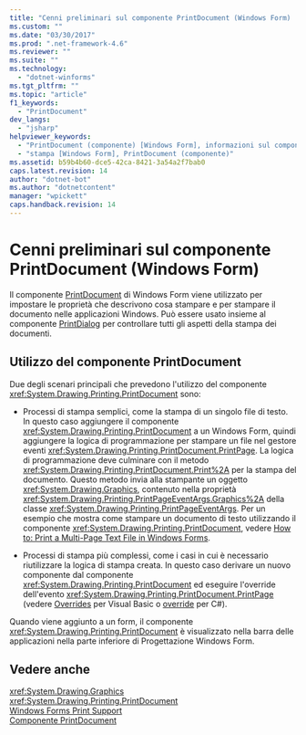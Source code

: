 ```yaml
---
title: "Cenni preliminari sul componente PrintDocument (Windows Form) | Microsoft Docs"
ms.custom: ""
ms.date: "03/30/2017"
ms.prod: ".net-framework-4.6"
ms.reviewer: ""
ms.suite: ""
ms.technology: 
  - "dotnet-winforms"
ms.tgt_pltfrm: ""
ms.topic: "article"
f1_keywords: 
  - "PrintDocument"
dev_langs: 
  - "jsharp"
helpviewer_keywords: 
  - "PrintDocument (componente) [Windows Form], informazioni sul componente PrintDocument"
  - "stampa [Windows Form], PrintDocument (componente)"
ms.assetid: b59b4b60-dce5-42ca-8421-3a54a2f7bab0
caps.latest.revision: 14
author: "dotnet-bot"
ms.author: "dotnetcontent"
manager: "wpickett"
caps.handback.revision: 14
---
```

# Cenni preliminari sul componente PrintDocument (Windows Form)
Il componente [PrintDocument](../../../../docs/framework/winforms/controls/printdocument-component-windows-forms.md) di Windows Form viene utilizzato per impostare le proprietà che descrivono cosa stampare e per stampare il documento nelle applicazioni Windows.  Può essere usato insieme al componente [PrintDialog](../../../../docs/framework/winforms/controls/printdialog-component-windows-forms.md) per controllare tutti gli aspetti della stampa dei documenti.  
  
## Utilizzo del componente PrintDocument  
 Due degli scenari principali che prevedono l'utilizzo del componente <xref:System.Drawing.Printing.PrintDocument> sono:  
  
-   Processi di stampa semplici, come la stampa di un singolo file di testo.  In questo caso aggiungere il componente <xref:System.Drawing.Printing.PrintDocument> a un Windows Form, quindi aggiungere la logica di programmazione per stampare un file nel gestore eventi <xref:System.Drawing.Printing.PrintDocument.PrintPage>.  La logica di programmazione deve culminare con il metodo <xref:System.Drawing.Printing.PrintDocument.Print%2A> per la stampa del documento.  Questo metodo invia alla stampante un oggetto <xref:System.Drawing.Graphics>, contenuto nella proprietà <xref:System.Drawing.Printing.PrintPageEventArgs.Graphics%2A> della classe <xref:System.Drawing.Printing.PrintPageEventArgs>.  Per un esempio che mostra come stampare un documento di testo utilizzando il componente <xref:System.Drawing.Printing.PrintDocument>, vedere [How to: Print a Multi\-Page Text File in Windows Forms](../../../../docs/framework/winforms/advanced/how-to-print-a-multi-page-text-file-in-windows-forms.md).  
  
-   Processi di stampa più complessi, come i casi in cui è necessario riutilizzare la logica di stampa creata.  In questo caso derivare un nuovo componente dal componente <xref:System.Drawing.Printing.PrintDocument> ed eseguire l'override dell'evento <xref:System.Drawing.Printing.PrintDocument.PrintPage> \(vedere [Overrides](../Topic/Overrides%20\(Visual%20Basic\).md) per Visual Basic o [override](../Topic/override%20\(C%23%20Reference\).md) per C\#\).  
  
 Quando viene aggiunto a un form, il componente <xref:System.Drawing.Printing.PrintDocument> è visualizzato nella barra delle applicazioni nella parte inferiore di Progettazione Windows Form.  
  
## Vedere anche  
 <xref:System.Drawing.Graphics>   
 <xref:System.Drawing.Printing.PrintDocument>   
 [Windows Forms Print Support](../../../../docs/framework/winforms/advanced/windows-forms-print-support.md)   
 [Componente PrintDocument](../../../../docs/framework/winforms/controls/printdocument-component-windows-forms.md)